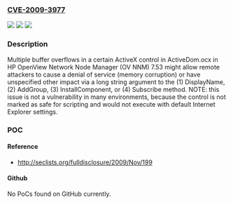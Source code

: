 ### [CVE-2009-3977](https://cve.mitre.org/cgi-bin/cvename.cgi?name=CVE-2009-3977)
![](https://img.shields.io/static/v1?label=Product&message=n%2Fa&color=blue)
![](https://img.shields.io/static/v1?label=Version&message=n%2Fa&color=blue)
![](https://img.shields.io/static/v1?label=Vulnerability&message=n%2Fa&color=brighgreen)

### Description

Multiple buffer overflows in a certain ActiveX control in ActiveDom.ocx in HP OpenView Network Node Manager (OV NNM) 7.53 might allow remote attackers to cause a denial of service (memory corruption) or have unspecified other impact via a long string argument to the (1) DisplayName, (2) AddGroup, (3) InstallComponent, or (4) Subscribe method.  NOTE: this issue is not a vulnerability in many environments, because the control is not marked as safe for scripting and would not execute with default Internet Explorer settings.

### POC

#### Reference
- http://seclists.org/fulldisclosure/2009/Nov/199

#### Github
No PoCs found on GitHub currently.

